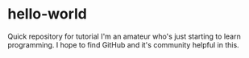 # hello-world
Quick repository for tutorial
I'm an amateur who's just starting to learn programming.
I hope to find GitHub and it's community helpful in this.
